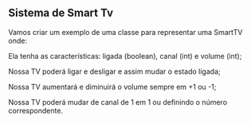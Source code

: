 ## Sistema de Smart Tv

Vamos criar um exemplo de uma classe para representar uma SmartTV onde:

Ela tenha as características: ligada (boolean), canal (int) e volume (int);

Nossa TV poderá ligar e desligar e assim mudar o estado ligada;

Nossa TV aumentará e diminuirá o volume sempre em +1 ou -1;

Nossa TV poderá mudar de canal de 1 em 1 ou definindo o número correspondente.